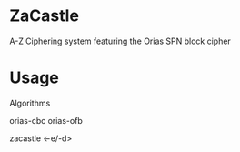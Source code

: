 # ZaCastle

A-Z Ciphering system featuring the Orias SPN block cipher

# Usage

Algorithms

orias-cbc
orias-ofb

zacastle <algorithm> <-e/-d> <inFile> <outFile> <passphrase>

